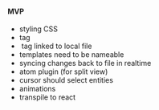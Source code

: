 #### MVP

- styling CSS
- <fixtures /> tag
- <img /> tag linked to local file
- templates need to be nameable
- syncing changes back to file in realtime
- atom plugin (for split view)
- cursor should select entities
- animations
- transpile to react